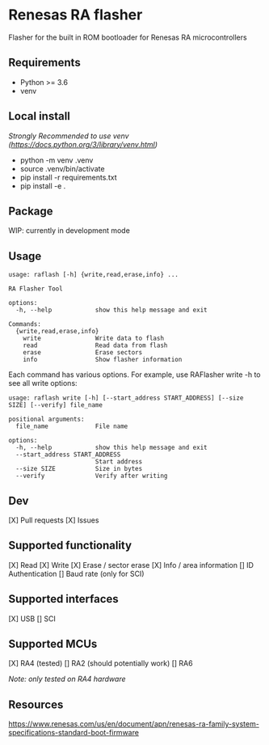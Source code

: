 # Renesas RA flasher
Flasher for the built in ROM bootloader for Renesas RA microcontrollers

## Requirements
- Python >= 3.6
- venv

## Local install
*Strongly Recommended to use venv (https://docs.python.org/3/library/venv.html)*
- python -m venv .venv
- source .venv/bin/activate
- pip install -r requirements.txt
- pip install -e .

## Package
WIP: currently in development mode

## Usage
```
usage: raflash [-h] {write,read,erase,info} ...

RA Flasher Tool

options:
  -h, --help            show this help message and exit

Commands:
  {write,read,erase,info}
    write               Write data to flash
    read                Read data from flash
    erase               Erase sectors
    info                Show flasher information
```
Each command has various options. For example, use RAFlasher write -h to see all write options:
```
usage: raflash write [-h] [--start_address START_ADDRESS] [--size SIZE] [--verify] file_name

positional arguments:
  file_name             File name

options:
  -h, --help            show this help message and exit
  --start_address START_ADDRESS
                        Start address
  --size SIZE           Size in bytes
  --verify              Verify after writing

```

## Dev
[X] Pull requests
[X] Issues

## Supported functionality
[X] Read
[X] Write
[X] Erase / sector erase
[X] Info / area information
[] ID Authentication
[] Baud rate (only for SCI)

## Supported interfaces
[X] USB
[] SCI

## Supported MCUs
[X] RA4 (tested)
[] RA2 (should potentially work)
[] RA6 

*Note: only tested on RA4 hardware*

## Resources
https://www.renesas.com/us/en/document/apn/renesas-ra-family-system-specifications-standard-boot-firmware
